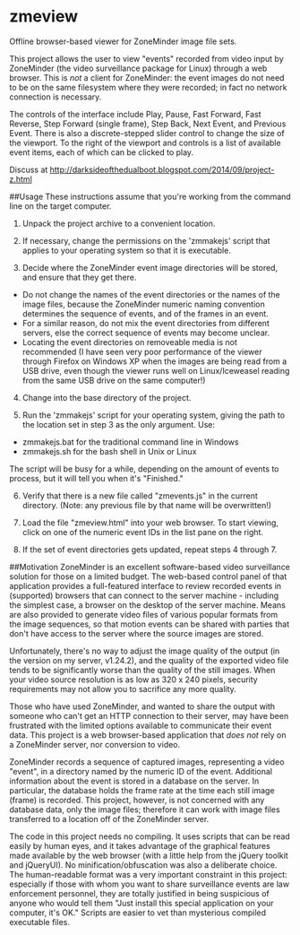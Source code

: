zmeview
=======

Offline browser-based viewer for ZoneMinder image file sets.

This project allows the user to view "events" recorded from video input by
ZoneMinder (the video surveillance package for Linux) through a web browser.
This is *not* a client for ZoneMinder: the event images do not need to be on
the same filesystem where they were recorded; in fact no network connection
is necessary.

The controls of the interface include Play, Pause, Fast Forward, Fast Reverse,
Step Forward (single frame), Step Back, Next Event, and Previous Event. There
is also a discrete-stepped slider control to change the size of the viewport.
To the right of the viewport and controls is a list of available event items,
each of which can be clicked to play.

Discuss at http://darksideofthedualboot.blogspot.com/2014/09/project-z.html

##Usage
These instructions assume that you're working from the command line on the
target computer.

1. Unpack the project archive to a convenient location.

2. If necessary, change the permissions on the 'zmmakejs' script that applies
to your operating system so that it is executable.

3. Decide where the ZoneMinder event image directories will be stored, and
ensure that they get there.
  * Do not change the names of the event directories or the names of the
    image files, because the ZoneMinder numeric naming convention determines
    the sequence of events, and of the frames in an event.
  * For a similar reason, do not mix the event directories from different
    servers, else the correct sequence of events may become unclear.
  * Locating the event directories on removeable media is not recommended
    (I have seen very poor performance of the viewer through Firefox on
    Windows XP when the images are being read from a USB drive, even though
    the viewer runs well on Linux/Iceweasel reading from the same USB drive
    on the same computer!)

4. Change into the base directory of the project.

5. Run the 'zmmakejs' script for your operating system, giving the path to
the location set in step 3 as the only argument. Use:
  - zmmakejs.bat for the traditional command line in Windows
  - zmmakejs.sh for the bash shell in Unix or Linux

  The script will be busy for a while, depending on the amount of events to
  process, but it will tell you when it's "Finished."

6. Verify that there is a new file called "zmevents.js" in the current
directory. (Note: any previous file by that name will be overwritten!)

7. Load the file "zmeview.html" into your web browser.  To start viewing,
click on one of the numeric event IDs in the list pane on the right.

8. If the set of event directories gets updated, repeat steps 4 through 7.

##Motivation
ZoneMinder is an excellent software-based video surveillance solution for
those on a limited budget. The web-based control panel of that application
provides a full-featured interface to review recorded events in (supported)
browsers that can connect to the server machine - including the simplest case,
a browser on the desktop of the server machine.  Means are also provided to
generate video files of various popular formats from the image sequences, so
that motion events can be shared with parties that don't have access to the
server where the source images are stored.

Unfortunately, there's no way to adjust the image quality of the output (in
the version on my server, v1.24.2), and the quality of the exported video file
tends to be significantly worse than the quality of the still images.
When your video source resolution is as low as 320 x 240 pixels, security
requirements may not allow you to sacrifice any more quality.

Those who have used ZoneMinder, and wanted to share the output with someone
who can't get an HTTP connection to their server, may have been frustrated
with the limited options available to communicate their event data.
This project is a web browser-based application that *does not* rely on a
ZoneMinder server, nor conversion to video.

ZoneMinder records a sequence of captured images, representing a video "event",
in a directory named by the numeric ID of the event.  Additional information
about the event is stored in a database on the server.  In particular, the
database holds the frame rate at the time each still image (frame) is recorded.
This project, however, is not concerned with any database data, only the image
files; therefore it can work with image files transferred to a location off of
the ZoneMinder server.

The code in this project needs no compiling. It uses scripts that can be
read easily by human eyes, and it takes advantage of the graphical features
made available by the web browser (with a little help from the jQuery toolkit
and jQueryUI). No minification/obfuscation was also a deliberate choice.
The human-readable format was a very important constraint in this project:
especially if those with whom you want to share surveillance events are law
enforcement personnel, they are totally justified in being suspicious of
anyone who would tell them "Just install this special application on your
computer, it's OK." Scripts are easier to vet than mysterious compiled
executable files.
